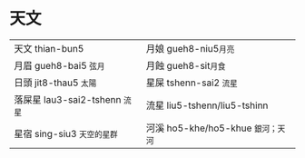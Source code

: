# 天文

|  |  |
| :--- | :--- |
| 天文 thian-bun5 | 月娘 gueh8-niu5`月亮` |
| 月眉 gueh8-bai5 `弦月` | 月蝕 gueh8-sit`月食` |
| 日頭 jit8-thau5 `太陽` | 星屎 tshenn-sai2 `流星` |
| 落屎星 lau3-sai2-tshenn `流星` | 流星 liu5-tshenn/liu5-tshinn |
| 星宿 sing-siu3 `天空的星群` | 河溪 ho5-khe/ho5-khue `銀河；天河` |

